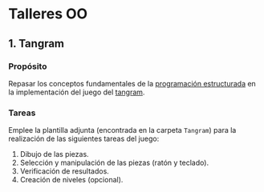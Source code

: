# Talleres OO

## 1. Tangram

### Propósito

Repasar los conceptos fundamentales de la [programación estructurada](http://objetos.github.io/structured_programming) en la implementación del juego del [tangram](https://en.wikipedia.org/wiki/Tangram).

### Tareas

Emplee la plantilla adjunta (encontrada en la carpeta `Tangram`) para la realización de las siguientes tareas del juego:

1. Dibujo de las piezas.
2. Selección y manipulación de las piezas (ratón y teclado).
3. Verificación de resultados.
4. Creación de niveles (opcional).